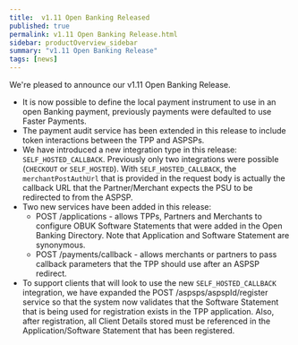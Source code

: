 ```yaml
---
title:  v1.11 Open Banking Released
published: true
permalink: v1.11 Open Banking Release.html
sidebar: productOverview_sidebar
summary: "v1.11 Open Banking Release"
tags: [news]
---
```



We're pleased to announce our v1.11 Open Banking Release.


* It is now possible to define the local payment instrument to use in an open Banking payment, previously payments were defaulted to use Faster Payments.
* The payment audit service has been extended in this release to include token interactions between the TPP and ASPSPs.
* We have introduced a new integration type in this release: `SELF_HOSTED_CALLBACK`. Previously only two integrations were possible (`CHECKOUT` or `SELF_HOSTED`). With `SELF_HOSTED_CALLBACK`, the `merchantPostAuthUrl` that is provided in the request body is actually the callback URL that the Partner/Merchant expects the PSU to be redirected to from the ASPSP. 
* Two new services have been added in this release:
  - POST /applications - allows TPPs, Partners and Merchants to configure OBUK Software Statements that were added in the Open Banking Directory. Note that Application and Software Statement are synonymous.
  - POST /payments/callback - allows merchants or partners to pass callback parameters that the TPP should use after an ASPSP redirect.
* To support clients that will look to use the new `SELF_HOSTED_CALLBACK` integration, we have expanded the POST /aspsps/aspspId/register service so that the system now validates that the Software Statement that is being used for registration exists in the TPP application. Also, after registration, all Client Details stored must be referenced in the Application/Software Statement that has been registered.
